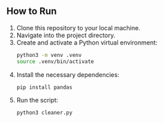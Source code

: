 ## How to Run
1.  Clone this repository to your local machine.
2.  Navigate into the project directory.
3.  Create and activate a Python virtual environment:
    ```bash
    python3 -m venv .venv
    source .venv/bin/activate
    ```
4.  Install the necessary dependencies:
    ```bash
    pip install pandas
    ```
5.  Run the script:
    ```bash
    python3 cleaner.py
    ```
